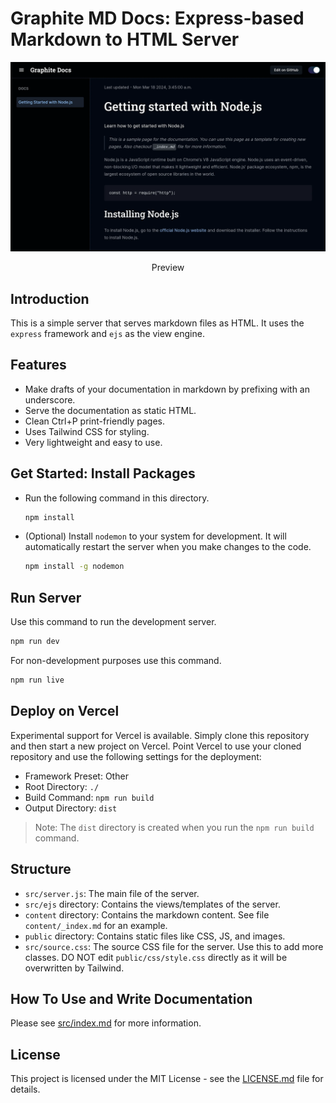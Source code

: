 # Graphite MD Docs: Express-based Markdown to HTML Server

![](press/doc_page.webp)

<center>Preview</center>

## Introduction

This is a simple server that serves markdown files as HTML. It uses the `express` framework and `ejs` as the view engine.

## Features

-   Make drafts of your documentation in markdown by prefixing with an underscore.
-   Serve the documentation as static HTML.
-   Clean Ctrl+P print-friendly pages.
-   Uses Tailwind CSS for styling.
-   Very lightweight and easy to use.

## Get Started: Install Packages

-   Run the following command in this directory.

    ```bash
    npm install
    ```

-   (Optional) Install `nodemon` to your system for development. It will automatically restart the server when you make changes to the code.

    ```bash
    npm install -g nodemon
    ```

## Run Server

Use this command to run the development server.

```bash
npm run dev
```

For non-development purposes use this command.

```bash
npm run live
```

## Deploy on Vercel

Experimental support for Vercel is available. Simply clone this repository and then start a new project on Vercel. Point Vercel to use your cloned repository and use the following settings for the deployment:

-   Framework Preset: Other
-   Root Directory: `./`
-   Build Command: `npm run build`
-   Output Directory: `dist`

> Note: The `dist` directory is created when you run the `npm run build` command.

## Structure

-   `src/server.js`: The main file of the server.
-   `src/ejs` directory: Contains the views/templates of the server.
-   `content` directory: Contains the markdown content. See file `content/_index.md` for an example.
-   `public` directory: Contains static files like CSS, JS, and images.
-   `src/source.css`: The source CSS file for the server. Use this to add more classes. DO NOT edit `public/css/style.css` directly as it will be overwritten by Tailwind.

## How To Use and Write Documentation

Please see [src/index.md](src/index.md) for more information.

## License

This project is licensed under the MIT License - see the [LICENSE.md](LICENSE.md) file for details.
